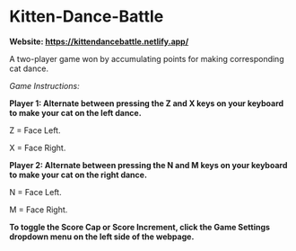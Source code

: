 # Kitten-Dance-Battle

**Website: https://kittendancebattle.netlify.app/**

A two-player game won by accumulating points for making corresponding cat dance.

*Game Instructions:*

**Player 1: Alternate between pressing the Z and X keys on your keyboard to make your cat on the left dance.**

Z = Face Left.

X = Face Right.

**Player 2: Alternate between pressing the N and M keys on your keyboard to make your cat on the right dance.**

N = Face Left.

M = Face Right.

**To toggle the Score Cap or Score Increment, click the Game Settings dropdown menu on the left side of the webpage.**

